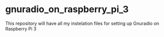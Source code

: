 # gnuradio_on_raspberry_pi_3
This repository will have all my instelation files for setting up Gnuradio on Raspberry Pi 3
